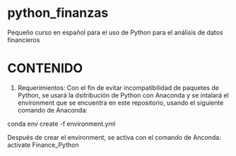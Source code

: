 # python_finanzas
Pequeño curso en español para el uso de Python para el análisis de datos financieros

# CONTENIDO

1. Requerimientos:
Con el fin de evitar incompatibilidad de paquetes de Python, se usará la dsitribución de Python con Anaconda y se intalará el environment que se encuentra en este repositorio, usando el siguiente comando de Anaconda:

conda env create -f environment.yml

Después de crear el environment, se activa con el comando de Anconda:
activate Finance_Python